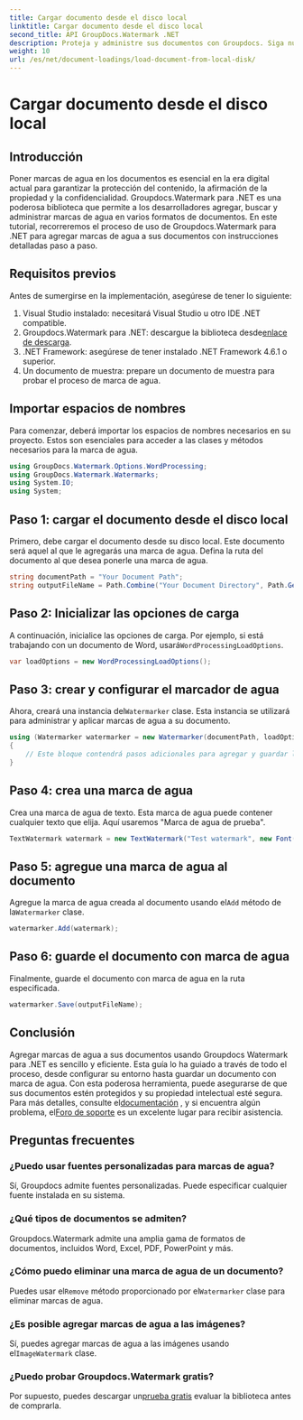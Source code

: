 ```yaml
---
title: Cargar documento desde el disco local
linktitle: Cargar documento desde el disco local
second_title: API GroupDocs.Watermark .NET
description: Proteja y administre sus documentos con Groupdocs. Siga nuestra guía detallada para agregar marcas de agua sin problemas.
weight: 10
url: /es/net/document-loadings/load-document-from-local-disk/
---
```


# Cargar documento desde el disco local

## Introducción
Poner marcas de agua en los documentos es esencial en la era digital actual para garantizar la protección del contenido, la afirmación de la propiedad y la confidencialidad. Groupdocs.Watermark para .NET es una poderosa biblioteca que permite a los desarrolladores agregar, buscar y administrar marcas de agua en varios formatos de documentos. En este tutorial, recorreremos el proceso de uso de Groupdocs.Watermark para .NET para agregar marcas de agua a sus documentos con instrucciones detalladas paso a paso.
## Requisitos previos
Antes de sumergirse en la implementación, asegúrese de tener lo siguiente:
1. Visual Studio instalado: necesitará Visual Studio u otro IDE .NET compatible.
2.  Groupdocs.Watermark para .NET: descargue la biblioteca desde[enlace de descarga](https://releases.groupdocs.com/Watermark/net/).
3. .NET Framework: asegúrese de tener instalado .NET Framework 4.6.1 o superior.
4. Un documento de muestra: prepare un documento de muestra para probar el proceso de marca de agua.
## Importar espacios de nombres
Para comenzar, deberá importar los espacios de nombres necesarios en su proyecto. Estos son esenciales para acceder a las clases y métodos necesarios para la marca de agua.
```csharp
using GroupDocs.Watermark.Options.WordProcessing;
using GroupDocs.Watermark.Watermarks;
using System.IO;
using System;
```
## Paso 1: cargar el documento desde el disco local
Primero, debe cargar el documento desde su disco local. Este documento será aquel al que le agregarás una marca de agua.
Defina la ruta del documento al que desea ponerle una marca de agua.
```csharp
string documentPath = "Your Document Path";
string outputFileName = Path.Combine("Your Document Directory", Path.GetFileName(documentPath));
```
## Paso 2: Inicializar las opciones de carga
 A continuación, inicialice las opciones de carga. Por ejemplo, si está trabajando con un documento de Word, usará`WordProcessingLoadOptions`.
```csharp
var loadOptions = new WordProcessingLoadOptions();
```
## Paso 3: crear y configurar el marcador de agua
 Ahora, creará una instancia del`Watermarker` clase. Esta instancia se utilizará para administrar y aplicar marcas de agua a su documento.
```csharp
using (Watermarker watermarker = new Watermarker(documentPath, loadOptions))
{
    // Este bloque contendrá pasos adicionales para agregar y guardar la marca de agua.
}
```
## Paso 4: crea una marca de agua
Crea una marca de agua de texto. Esta marca de agua puede contener cualquier texto que elija. Aquí usaremos "Marca de agua de prueba".
```csharp
TextWatermark watermark = new TextWatermark("Test watermark", new Font("Arial", 12));
```
## Paso 5: agregue una marca de agua al documento
Agregue la marca de agua creada al documento usando el`Add` método de la`Watermarker` clase.
```csharp
watermarker.Add(watermark);
```
## Paso 6: guarde el documento con marca de agua
Finalmente, guarde el documento con marca de agua en la ruta especificada.
```csharp
watermarker.Save(outputFileName);
```

## Conclusión
Agregar marcas de agua a sus documentos usando Groupdocs Watermark para .NET es sencillo y eficiente. Esta guía lo ha guiado a través de todo el proceso, desde configurar su entorno hasta guardar un documento con marca de agua. Con esta poderosa herramienta, puede asegurarse de que sus documentos estén protegidos y su propiedad intelectual esté segura. 
 Para más detalles, consulte el[documentación](https://tutorials.groupdocs.com/Watermark/net/) , y si encuentra algún problema, el[Foro de soporte](https://forum.groupdocs.com/c/watermark/19) es un excelente lugar para recibir asistencia. 
## Preguntas frecuentes
### ¿Puedo usar fuentes personalizadas para marcas de agua?
Sí, Groupdocs admite fuentes personalizadas. Puede especificar cualquier fuente instalada en su sistema.
### ¿Qué tipos de documentos se admiten?
Groupdocs.Watermark admite una amplia gama de formatos de documentos, incluidos Word, Excel, PDF, PowerPoint y más.
### ¿Cómo puedo eliminar una marca de agua de un documento?
 Puedes usar el`Remove` método proporcionado por el`Watermarker` clase para eliminar marcas de agua.
### ¿Es posible agregar marcas de agua a las imágenes?
 Sí, puedes agregar marcas de agua a las imágenes usando el`ImageWatermark` clase.
### ¿Puedo probar Groupdocs.Watermark gratis?
 Por supuesto, puedes descargar un[prueba gratis](https://releases.groupdocs.com/) evaluar la biblioteca antes de comprarla.